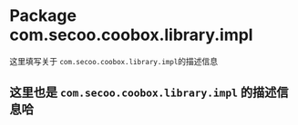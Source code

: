 # Package com.secoo.coobox.library.impl

这里填写关于 `com.secoo.coobox.library.impl`的描述信息

## 这里也是 `com.secoo.coobox.library.impl` 的描述信息哈
